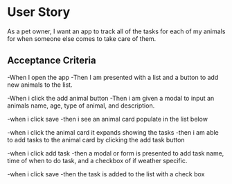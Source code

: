 # User Story

As a pet owner, I want an app to track all of the tasks for each of my animals for when someone else comes to take care of them. 

## Acceptance Criteria

-When I open the app
-Then I am presented with a list and a button to add new animals to the list.

-When i click the add animal button
-Then i am given a modal to input an animals name, age, type of animal, and description.

-when i click save
-then i see an animal card populate in the list below

-when i click the animal card it expands showing the tasks 
-then i am able to add tasks to the animal card by clicking the add task button

-when i click add task 
-then a modal or form is presented to add task name, time of when to do task, and a checkbox of if weather specific.

-when i click save
-then the task is added to the list with a check box


